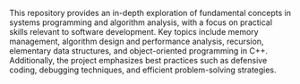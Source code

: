 

This repository provides an in-depth exploration of fundamental concepts in systems programming and algorithm analysis, with a focus on practical skills relevant to software development. Key topics include memory management, algorithm design and performance analysis, recursion, elementary data structures, and object-oriented programming in C++. Additionally, the project emphasizes best practices such as defensive coding, debugging techniques, and efficient problem-solving strategies.
